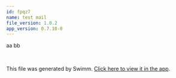 ```yaml
---
id: fpqz7
name: test mail
file_version: 1.0.2
app_version: 0.7.10-0
---
```


aa bb

<br/>

This file was generated by Swimm. [Click here to view it in the app](https://swimm-web-app.web.app/repos/Z2l0aHViJTNBJTNBdGVzdC1naXRodWItYXBwJTNBJTNBc3dpbW1pbw==/docs/fpqz7).
